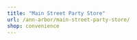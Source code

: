 ```yaml
---
title: "Main Street Party Store"
url: /ann-arbor/main-street-party-store/
shop: convenience
---
```

